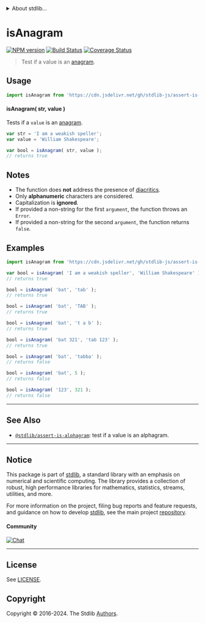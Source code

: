 <!--

@license Apache-2.0

Copyright (c) 2018 The Stdlib Authors.

Licensed under the Apache License, Version 2.0 (the "License");
you may not use this file except in compliance with the License.
You may obtain a copy of the License at

   http://www.apache.org/licenses/LICENSE-2.0

Unless required by applicable law or agreed to in writing, software
distributed under the License is distributed on an "AS IS" BASIS,
WITHOUT WARRANTIES OR CONDITIONS OF ANY KIND, either express or implied.
See the License for the specific language governing permissions and
limitations under the License.

-->


<details>
  <summary>
    About stdlib...
  </summary>
  <p>We believe in a future in which the web is a preferred environment for numerical computation. To help realize this future, we've built stdlib. stdlib is a standard library, with an emphasis on numerical and scientific computation, written in JavaScript (and C) for execution in browsers and in Node.js.</p>
  <p>The library is fully decomposable, being architected in such a way that you can swap out and mix and match APIs and functionality to cater to your exact preferences and use cases.</p>
  <p>When you use stdlib, you can be absolutely certain that you are using the most thorough, rigorous, well-written, studied, documented, tested, measured, and high-quality code out there.</p>
  <p>To join us in bringing numerical computing to the web, get started by checking us out on <a href="https://github.com/stdlib-js/stdlib">GitHub</a>, and please consider <a href="https://opencollective.com/stdlib">financially supporting stdlib</a>. We greatly appreciate your continued support!</p>
</details>

# isAnagram

[![NPM version][npm-image]][npm-url] [![Build Status][test-image]][test-url] [![Coverage Status][coverage-image]][coverage-url] <!-- [![dependencies][dependencies-image]][dependencies-url] -->

> Test if a value is an [anagram][anagram].



<section class="usage">

## Usage

```javascript
import isAnagram from 'https://cdn.jsdelivr.net/gh/stdlib-js/assert-is-anagram@v0.2.1-deno/mod.js';
```

#### isAnagram( str, value )

Tests if a `value` is an [anagram][anagram].

```javascript
var str = 'I am a weakish speller';
var value = 'William Shakespeare';

var bool = isAnagram( str, value );
// returns true
```

</section>

<!-- /.usage -->

<section class="notes">

## Notes

-   The function does **not** address the presence of [diacritics][diacritics].
-   Only **alphanumeric** characters are considered.
-   Capitalization is **ignored**.
-   If provided a non-string for the first `argument`, the function throws an `Error`.
-   If provided a non-string for the second `argument`, the function returns `false`.

</section>

<!-- /.notes -->

<section class="examples">

## Examples

<!-- eslint no-undef: "error" -->

```javascript
import isAnagram from 'https://cdn.jsdelivr.net/gh/stdlib-js/assert-is-anagram@v0.2.1-deno/mod.js';

var bool = isAnagram( 'I am a weakish speller', 'William Shakespeare' );
// returns true

bool = isAnagram( 'bat', 'tab' );
// returns true

bool = isAnagram( 'bat', 'TAB' );
// returns true

bool = isAnagram( 'bat', 't a b' );
// returns true

bool = isAnagram( 'bat 321', 'tab 123' );
// returns true

bool = isAnagram( 'bat', 'tabba' );
// returns false

bool = isAnagram( 'bat', 5 );
// returns false

bool = isAnagram( '123', 321 );
// returns false
```

</section>

<!-- /.examples -->



<!-- Section for related `stdlib` packages. Do not manually edit this section, as it is automatically populated. -->

<section class="related">

* * *

## See Also

-   <span class="package-name">[`@stdlib/assert-is-alphagram`][@stdlib/assert/is-alphagram]</span><span class="delimiter">: </span><span class="description">test if a value is an alphagram.</span>

</section>

<!-- /.related -->

<!-- Section for all links. Make sure to keep an empty line after the `section` element and another before the `/section` close. -->


<section class="main-repo" >

* * *

## Notice

This package is part of [stdlib][stdlib], a standard library with an emphasis on numerical and scientific computing. The library provides a collection of robust, high performance libraries for mathematics, statistics, streams, utilities, and more.

For more information on the project, filing bug reports and feature requests, and guidance on how to develop [stdlib][stdlib], see the main project [repository][stdlib].

#### Community

[![Chat][chat-image]][chat-url]

---

## License

See [LICENSE][stdlib-license].


## Copyright

Copyright &copy; 2016-2024. The Stdlib [Authors][stdlib-authors].

</section>

<!-- /.stdlib -->

<!-- Section for all links. Make sure to keep an empty line after the `section` element and another before the `/section` close. -->

<section class="links">

[npm-image]: http://img.shields.io/npm/v/@stdlib/assert-is-anagram.svg
[npm-url]: https://npmjs.org/package/@stdlib/assert-is-anagram

[test-image]: https://github.com/stdlib-js/assert-is-anagram/actions/workflows/test.yml/badge.svg?branch=v0.2.1
[test-url]: https://github.com/stdlib-js/assert-is-anagram/actions/workflows/test.yml?query=branch:v0.2.1

[coverage-image]: https://img.shields.io/codecov/c/github/stdlib-js/assert-is-anagram/main.svg
[coverage-url]: https://codecov.io/github/stdlib-js/assert-is-anagram?branch=main

<!--

[dependencies-image]: https://img.shields.io/david/stdlib-js/assert-is-anagram.svg
[dependencies-url]: https://david-dm.org/stdlib-js/assert-is-anagram/main

-->

[chat-image]: https://img.shields.io/gitter/room/stdlib-js/stdlib.svg
[chat-url]: https://app.gitter.im/#/room/#stdlib-js_stdlib:gitter.im

[stdlib]: https://github.com/stdlib-js/stdlib

[stdlib-authors]: https://github.com/stdlib-js/stdlib/graphs/contributors

[cli-section]: https://github.com/stdlib-js/assert-is-anagram#cli
[cli-url]: https://github.com/stdlib-js/assert-is-anagram/tree/cli
[@stdlib/assert-is-anagram]: https://github.com/stdlib-js/assert-is-anagram/tree/main

[umd]: https://github.com/umdjs/umd
[es-module]: https://developer.mozilla.org/en-US/docs/Web/JavaScript/Guide/Modules

[deno-url]: https://github.com/stdlib-js/assert-is-anagram/tree/deno
[deno-readme]: https://github.com/stdlib-js/assert-is-anagram/blob/deno/README.md
[umd-url]: https://github.com/stdlib-js/assert-is-anagram/tree/umd
[umd-readme]: https://github.com/stdlib-js/assert-is-anagram/blob/umd/README.md
[esm-url]: https://github.com/stdlib-js/assert-is-anagram/tree/esm
[esm-readme]: https://github.com/stdlib-js/assert-is-anagram/blob/esm/README.md
[branches-url]: https://github.com/stdlib-js/assert-is-anagram/blob/main/branches.md

[stdlib-license]: https://raw.githubusercontent.com/stdlib-js/assert-is-anagram/main/LICENSE

[anagram]: https://en.wikipedia.org/wiki/Anagram

[diacritics]: https://en.wikipedia.org/wiki/Diacritic

[standard-streams]: https://en.wikipedia.org/wiki/Standard_streams

[mdn-regexp]: https://developer.mozilla.org/en-US/docs/Web/JavaScript/Guide/Regular_Expressions

<!-- <related-links> -->

[@stdlib/assert/is-alphagram]: https://github.com/stdlib-js/assert-is-alphagram/tree/deno

<!-- </related-links> -->

</section>

<!-- /.links -->
